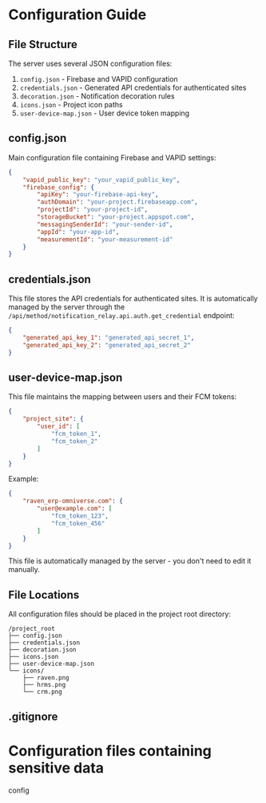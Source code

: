 # Configuration Guide

## File Structure
The server uses several JSON configuration files:

1. `config.json` - Firebase and VAPID configuration
2. `credentials.json` - Generated API credentials for authenticated sites
3. `decoration.json` - Notification decoration rules
4. `icons.json` - Project icon paths
5. `user-device-map.json` - User device token mapping

## config.json

Main configuration file containing Firebase and VAPID settings:

```json
{
    "vapid_public_key": "your_vapid_public_key",
    "firebase_config": {
        "apiKey": "your-firebase-api-key",
        "authDomain": "your-project.firebaseapp.com",
        "projectId": "your-project-id",
        "storageBucket": "your-project.appspot.com",
        "messagingSenderId": "your-sender-id",
        "appId": "your-app-id",
        "measurementId": "your-measurement-id"
    }
}
```

## credentials.json

This file stores the API credentials for authenticated sites. It is automatically managed by the server through the `/api/method/notification_relay.api.auth.get_credential` endpoint:

```json
{
    "generated_api_key_1": "generated_api_secret_1",
    "generated_api_key_2": "generated_api_secret_2"
}
```

## user-device-map.json

This file maintains the mapping between users and their FCM tokens:

```json
{
    "project_site": {
        "user_id": [
            "fcm_token_1",
            "fcm_token_2"
        ]
    }
}
```

Example:
```json
{
    "raven_erp-omniverse.com": {
        "user@example.com": [
            "fcm_token_123",
            "fcm_token_456"
        ]
    }
}
```

This file is automatically managed by the server - you don't need to edit it manually.

## File Locations

All configuration files should be placed in the project root directory:

```
/project_root
├── config.json
├── credentials.json
├── decoration.json
├── icons.json
├── user-device-map.json
└── icons/
    ├── raven.png
    ├── hrms.png
    └── crm.png
```

## .gitignore

# Configuration files containing sensitive data
config